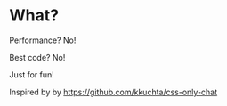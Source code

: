 # What?
Performance? No!

Best code? No!

Just for fun!

Inspired by by https://github.com/kkuchta/css-only-chat
